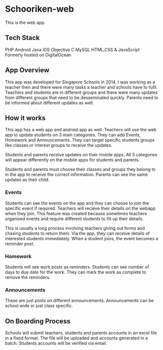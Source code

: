 # Schooriken-web
This is the web app.

## Tech Stack
PHP
Android Java
IOS Objective C
MySQL
HTML,CSS & JavaScript
Formerly hosted on DigitalOcean

## App Overview
This app was developed for Singapore Schools in 2014. I was working as a teacher then and there were many tasks a teacher and schools have to fufil. Teachers and students are in different groups and there were many updates from different groups that need to be desseminated quickly. Parents need to be informed about different updates as well.

## How it works
This app has a web app and android app as well. Teachers will use the web app to update students on 3 main categories. They can add Events, Homework and Announcements. They can target specific students groups like classes or interest groups to receive the updates.

Students and parents receive updates on their mobile apps. All 3 categories will appear differently on the mobile apps for students and parents. 

Students and parents must choose their classes and groups they belong to in the app to receive the correct information. Parents can see the same updates as their child.

### Events
Students can see the events on the app and they can choose to join the specific event if required. Teachers will recieve their details on the webapp when they join. This feature was created because sometimes teachers organised events and require different students to fill up their details. 

This is usually a long process involving teachers giving out forms and chasing students to return them. Via the app, they can receive details of interested students immediately. When a student joins, the event becomes a reminder post.

### Homework
Students will see work posts as reminders. Students can see number of days to due date for the work. They can mark the work as complete to remove the reminders.

### Announcements
These are just posts on different announcements. Announcements can be school wide or just class specific.

## On Boarding Process
Schools will submit teachers, students and parents accounts in an excel file in a fixed format. The file will be uploaded and accounts generated in a batch. Students accounts will be verified via email.



